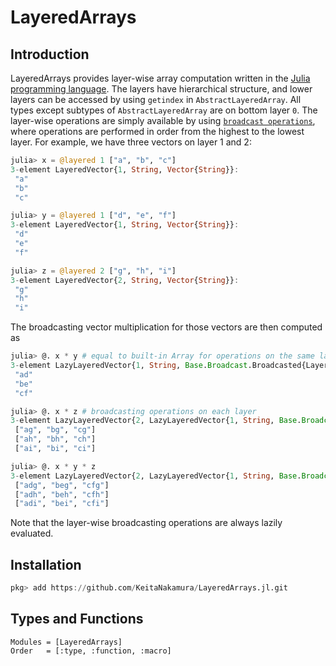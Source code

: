 # LayeredArrays

## Introduction

LayeredArrays provides layer-wise array computation written in the [Julia programming language](https://julialang.org).
The layers have hierarchical structure, and lower layers can be accessed by using `getindex` in `AbstractLayeredArray`.
All types except subtypes of `AbstractLayeredArray` are on bottom layer `0`.
The layer-wise operations are simply available by using [`broadcast operations`](https://docs.julialang.org/en/v1/manual/arrays/#Broadcasting), where operations are performed in order from the highest to the lowest layer.
For example, we have three vectors on layer 1 and 2:

```julia
julia> x = @layered 1 ["a", "b", "c"]
3-element LayeredVector{1, String, Vector{String}}:
 "a"
 "b"
 "c"

julia> y = @layered 1 ["d", "e", "f"]
3-element LayeredVector{1, String, Vector{String}}:
 "d"
 "e"
 "f"

julia> z = @layered 2 ["g", "h", "i"]
3-element LayeredVector{2, String, Vector{String}}:
 "g"
 "h"
 "i"
```

The broadcasting vector multiplication for those vectors are then computed as

```julia
julia> @. x * y # equal to built-in Array for operations on the same layers
3-element LazyLayeredVector{1, String, Base.Broadcast.Broadcasted{LayeredArrays.LayeredArrayStyle{1}, Nothing, typeof(*), Tuple{LayeredVector{1, String, Vector{String}}, LayeredVector{1, String, Vector{String}}}}}:
 "ad"
 "be"
 "cf"

julia> @. x * z # broadcasting operations on each layer
3-element LazyLayeredVector{2, LazyLayeredVector{1, String, Base.Broadcast.Broadcasted{LayeredArrays.LayeredArrayStyle{1}, Nothing, typeof(*), Tuple{LayeredVector{1, String, Vector{String}}, Base.RefValue{String}}}}, Base.Broadcast.Broadcasted{LayeredArrays.LayeredArrayStyle{1}, Nothing, typeof(*), Tuple{Base.RefValue{LayeredVector{1, String, Vector{String}}}, LayeredVector{2, String, Vector{String}}}}}:
 ["ag", "bg", "cg"]
 ["ah", "bh", "ch"]
 ["ai", "bi", "ci"]

julia> @. x * y * z
3-element LazyLayeredVector{2, LazyLayeredVector{1, String, Base.Broadcast.Broadcasted{LayeredArrays.LayeredArrayStyle{1}, Nothing, typeof(*), Tuple{LayeredVector{1, String, Vector{String}}, LayeredVector{1, String, Vector{String}}, Base.RefValue{String}}}}, Base.Broadcast.Broadcasted{LayeredArrays.LayeredArrayStyle{1}, Nothing, typeof(*), Tuple{Base.RefValue{LayeredVector{1, String, Vector{String}}}, Base.RefValue{LayeredVector{1, String, Vector{String}}}, LayeredVector{2, String, Vector{String}}}}}:
 ["adg", "beg", "cfg"]
 ["adh", "beh", "cfh"]
 ["adi", "bei", "cfi"]
```

Note that the layer-wise broadcasting operations are always lazily evaluated.

## Installation

```julia
pkg> add https://github.com/KeitaNakamura/LayeredArrays.jl.git
```

## Types and Functions

```@autodocs
Modules = [LayeredArrays]
Order   = [:type, :function, :macro]
```
